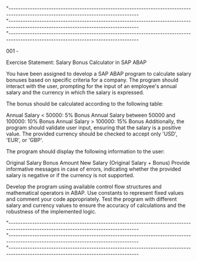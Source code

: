 "-------------------------------------------------------------------------------------------------------------------------------------  
"-------------------------------------------------------------------------------------------------------------------------------------    
"-------------------------------------------------------------------------------------------------------------------------------------    

001 - 

Exercise Statement: Salary Bonus Calculator in SAP ABAP

You have been assigned to develop a SAP ABAP program to calculate salary bonuses based on specific criteria for a company. The program should interact with the user, prompting for the input of an employee's annual salary and the currency in which the salary is expressed.

The bonus should be calculated according to the following table:

Annual Salary < 50000: 5% Bonus
Annual Salary between 50000 and 100000: 10% Bonus
Annual Salary > 100000: 15% Bonus
Additionally, the program should validate user input, ensuring that the salary is a positive value. The provided currency should be checked to accept only 'USD', 'EUR', or 'GBP'.

The program should display the following information to the user:

Original Salary
Bonus Amount
New Salary (Original Salary + Bonus)
Provide informative messages in case of errors, indicating whether the provided salary is negative or if the currency is not supported.

Develop the program using available control flow structures and mathematical operators in ABAP. Use constants to represent fixed values and comment your code appropriately. Test the program with different salary and currency values to ensure the accuracy of calculations and the robustness of the implemented logic.

"-------------------------------------------------------------------------------------------------------------------------------------  
"-------------------------------------------------------------------------------------------------------------------------------------    
"-------------------------------------------------------------------------------------------------------------------------------------    
